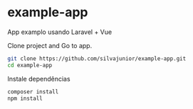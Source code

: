 # example-app
App examplo usando Laravel + Vue 

Clone project and Go to app.
```bash
git clone https://github.com/silvajunior/example-app.git
cd example-app
```
Instale dependências
```bash
composer install
npm install
```
